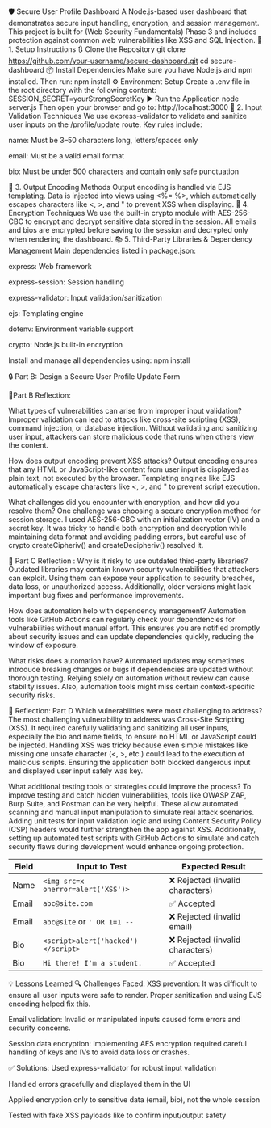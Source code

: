 🛡️ Secure User Profile Dashboard
A Node.js-based user dashboard that demonstrates secure input handling, encryption, and session management. This project is built for (Web Security Fundamentals) Phase 3 and includes protection against common web vulnerabilities like XSS and SQL Injection.
📁 1. Setup Instructions
🔃 Clone the Repository
git clone https://github.com/your-username/secure-dashboard.git
cd secure-dashboard
📦 Install Dependencies
Make sure you have Node.js and npm installed. Then run:
npm install
⚙️ Environment Setup
Create a .env file in the root directory with the following content:
SESSION_SECRET=yourStrongSecretKey
▶️ Run the Application
node server.js
Then open your browser and go to:
http://localhost:3000
🔐 2. Input Validation Techniques
We use express-validator to validate and sanitize user inputs on the /profile/update route. Key rules include:

name: Must be 3–50 characters long, letters/spaces only

email: Must be a valid email format

bio: Must be under 500 characters and contain only safe punctuation

🧼 3. Output Encoding Methods
Output encoding is handled via EJS templating. Data is injected into views using <%= %>, which automatically escapes characters like <, >, and " to prevent XSS when displaying.
🔐 4. Encryption Techniques
We use the built-in crypto module with AES-256-CBC to encrypt and decrypt sensitive data stored in the session.
All emails and bios are encrypted before saving to the session and decrypted only when rendering the dashboard.
📚 5. Third-Party Libraries & Dependency Management
Main dependencies listed in package.json:

express: Web framework

express-session: Session handling

express-validator: Input validation/sanitization

ejs: Templating engine

dotenv: Environment variable support

crypto: Node.js built-in encryption

Install and manage all dependencies using:
npm install

🔒 Part B: Design a Secure User Profile Update Form


🧠Part B Reflection:

What types of vulnerabilities can arise from improper input validation?
Improper validation can lead to attacks like cross-site scripting (XSS), command injection, or database injection. Without validating and sanitizing user input, attackers can store malicious code that runs when others view the content.

How does output encoding prevent XSS attacks?
Output encoding ensures that any HTML or JavaScript-like content from user input is displayed as plain text, not executed by the browser. Templating engines like EJS automatically escape characters like <, >, and " to prevent script execution.

What challenges did you encounter with encryption, and how did you resolve them?
One challenge was choosing a secure encryption method for session storage. I used AES-256-CBC with an initialization vector (IV) and a secret key. It was tricky to handle both encryption and decryption while maintaining data format and avoiding padding errors, but careful use of crypto.createCipheriv() and createDecipheriv() resolved it.

🧠 Part C Reflection : 
Why is it risky to use outdated third-party libraries?
Outdated libraries may contain known security vulnerabilities that attackers can exploit. Using them can expose your application to security breaches, data loss, or unauthorized access. Additionally, older versions might lack important bug fixes and performance improvements.

How does automation help with dependency management?
Automation tools like GitHub Actions can regularly check your dependencies for vulnerabilities without manual effort. This ensures you are notified promptly about security issues and can update dependencies quickly, reducing the window of exposure.

What risks does automation have?
Automated updates may sometimes introduce breaking changes or bugs if dependencies are updated without thorough testing. Relying solely on automation without review can cause stability issues. Also, automation tools might miss certain context-specific security risks.

🧠 Reflection: Part D
Which vulnerabilities were most challenging to address?
The most challenging vulnerability to address was Cross-Site Scripting (XSS). It required carefully validating and sanitizing all user inputs, especially the bio and name fields, to ensure no HTML or JavaScript could be injected. Handling XSS was tricky because even simple mistakes like missing one unsafe character (<, >, etc.) could lead to the execution of malicious scripts. Ensuring the application both blocked dangerous input and displayed user input safely was key.

What additional testing tools or strategies could improve the process?
To improve testing and catch hidden vulnerabilities, tools like OWASP ZAP, Burp Suite, and Postman can be very helpful. These allow automated scanning and manual input manipulation to simulate real attack scenarios. Adding unit tests for input validation logic and using Content Security Policy (CSP) headers would further strengthen the app against XSS. Additionally, setting up automated test scripts with GitHub Actions to simulate and catch security flaws during development would enhance ongoing protection.

| Field | Input to Test                      | Expected Result                 |
| ----- | ---------------------------------- | ------------------------------- |
| Name  | `<img src=x onerror=alert('XSS')>` | ❌ Rejected (invalid characters) |
| Email | `abc@site.com`                     | ✅ Accepted                      |
| Email | `abc@site` or `' OR 1=1 --`        | ❌ Rejected (invalid email)      |
| Bio   | `<script>alert('hacked')</script>` | ❌ Rejected (invalid characters) |
| Bio   | `Hi there! I'm a student.`         | ✅ Accepted                      |

💡 Lessons Learned
🔍 Challenges Faced:
XSS prevention: It was difficult to ensure all user inputs were safe to render. Proper sanitization and using EJS encoding helped fix this.

Email validation: Invalid or manipulated inputs caused form errors and security concerns.

Session data encryption: Implementing AES encryption required careful handling of keys and IVs to avoid data loss or crashes.

✅ Solutions:
Used express-validator for robust input validation

Handled errors gracefully and displayed them in the UI

Applied encryption only to sensitive data (email, bio), not the whole session

Tested with fake XSS payloads like <script>alert(1)</script> to confirm input/output safety
